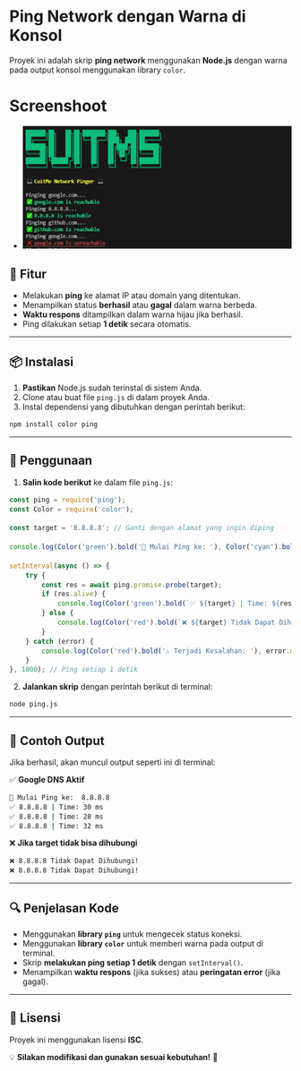 # Ping Network dengan Warna di Konsol

Proyek ini adalah skrip **ping network** menggunakan **Node.js** dengan warna pada output konsol menggunakan library `color`.

# Screenshoot
- ![hasil ping](https://github.com/cuitme/COLOR-CONSOLEJS/blob/main/ss.png)

## 🚀 Fitur
- Melakukan **ping** ke alamat IP atau domain yang ditentukan.
- Menampilkan status **berhasil** atau **gagal** dalam warna berbeda.
- **Waktu respons** ditampilkan dalam warna hijau jika berhasil.
- Ping dilakukan setiap **1 detik** secara otomatis.

---

## 📦 Instalasi
1. **Pastikan** Node.js sudah terinstal di sistem Anda.
2. Clone atau buat file `ping.js` di dalam proyek Anda.
3. Instal dependensi yang dibutuhkan dengan perintah berikut:

```bash
npm install color ping
```

---

## 📝 Penggunaan
1. **Salin kode berikut** ke dalam file `ping.js`:

```javascript
const ping = require('ping');
const Color = require('color');

const target = '8.8.8.8'; // Ganti dengan alamat yang ingin diping

console.log(Color('green').bold('🏓 Mulai Ping ke: '), Color('cyan').bold(target));

setInterval(async () => {
    try {
        const res = await ping.promise.probe(target);
        if (res.alive) {
            console.log(Color('green').bold(`✅ ${target} | Time: ${res.time} ms`));
        } else {
            console.log(Color('red').bold(`❌ ${target} Tidak Dapat Dihubungi!`));
        }
    } catch (error) {
        console.log(Color('red').bold('⚠️ Terjadi Kesalahan: '), error.message);
    }
}, 1000); // Ping setiap 1 detik
```

2. **Jalankan skrip** dengan perintah berikut di terminal:

```bash
node ping.js
```

---

## 🎨 Contoh Output
Jika berhasil, akan muncul output seperti ini di terminal:

✅ **Google DNS Aktif**  
```bash
🏓 Mulai Ping ke:  8.8.8.8
✅ 8.8.8.8 | Time: 30 ms
✅ 8.8.8.8 | Time: 28 ms
✅ 8.8.8.8 | Time: 32 ms
```

❌ **Jika target tidak bisa dihubungi**  
```bash
❌ 8.8.8.8 Tidak Dapat Dihubungi!
❌ 8.8.8.8 Tidak Dapat Dihubungi!
```

---

## 🔍 Penjelasan Kode
- Menggunakan **library `ping`** untuk mengecek status koneksi.
- Menggunakan **library `color`** untuk memberi warna pada output di terminal.
- Skrip **melakukan ping setiap 1 detik** dengan `setInterval()`.
- Menampilkan **waktu respons** (jika sukses) atau **peringatan error** (jika gagal).

---

## 📜 Lisensi
Proyek ini menggunakan lisensi **ISC**.

💡 **Silakan modifikasi dan gunakan sesuai kebutuhan!** 🚀

